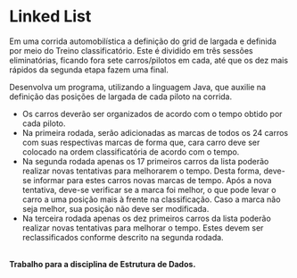 # Linked List
<p> Em uma corrida automobilística a definição do grid de largada e definida por meio do Treino classificatório. Este é dividido em três sessões eliminatórias, ficando fora sete carros/pilotos em cada, até que os dez mais rápidos da segunda etapa fazem uma final.</p>
<p>Desenvolva um programa, utilizando a linguagem Java, que auxilie na definição das posições de largada de cada piloto na corrida.</p>
<ul>
  <li>Os carros deverão ser organizados de acordo com o tempo obtido por cada piloto.</li>
  <li>Na primeira rodada, serão adicionadas as marcas de todos os 24 carros com suas respectivas marcas de forma que, cara carro deve ser colocado na ordem classificatória de           acordo com o tempo.</li>
  <li>Na segunda rodada apenas os 17 primeiros carros da lista poderão realizar novas tentativas para melhorarem o tempo. Desta forma, deve-se informar para estes carros novas       marcas de tempo. Após a nova tentativa, deve-se verificar se a marca foi melhor, o que pode levar o carro a uma posição mais à frente na classificação. Caso a marca não seja       melhor, sua posição não deve ser modificada.</li>
  <li>Na terceira rodada apenas os dez primeiros carros da lista poderão realizar novas tentativas para melhorar o tempo. Estes devem ser reclassificados conforme descrito na       segunda rodada.</li>
</ul>  
  <br><b>Trabalho para a disciplina de Estrutura de Dados.</b></font>
